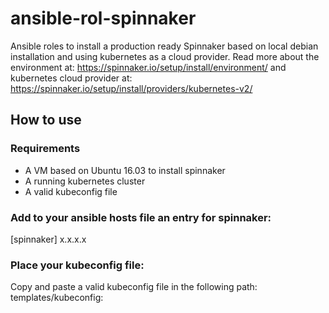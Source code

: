 # ansible-rol-spinnaker

Ansible roles to install a production ready Spinnaker based on local debian installation and using kubernetes as a cloud provider.
Read more about the environment at: https://spinnaker.io/setup/install/environment/ and kubernetes cloud provider at: https://spinnaker.io/setup/install/providers/kubernetes-v2/ 


## How to use 

### Requirements

- A VM based on Ubuntu 16.03 to install spinnaker
- A running kubernetes cluster
- A valid kubeconfig file

### Add to your ansible hosts file an entry for spinnaker:

[spinnaker]
x.x.x.x

### Place your kubeconfig file:

Copy and paste a valid kubeconfig file in the following path: templates/kubeconfig:


